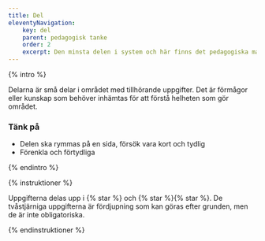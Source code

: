 ```yaml
---
title: Del
eleventyNavigation:
    key: del
    parent: pedagogisk tanke
    order: 2
    excerpt: Den minsta delen i system och här finns det pedagogiska materialet med uppgifter att göra
---
```


{% intro %}

Delarna är små delar i området med tillhörande uppgifter. Det är förmågor eller kunskap
som behöver inhämtas för att förstå helheten som gör området.

### Tänk på

-   Delen ska rymmas på en sida, försök vara kort och tydlig
-   Förenkla och förtydliga

{% endintro %}

{% instruktioner %}

Uppgifterna delas upp i {% star %} och {% star %}{% star %}. De tvåstjärniga uppgifterna är fördjupning
som kan göras efter grunden, men de är inte obligatoriska.

{% endinstruktioner %}


